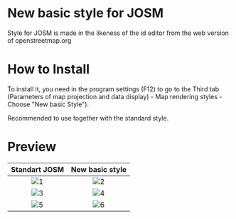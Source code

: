 # New basic style for JOSM

Style for JOSM is made in the likeness of the id editor from the web version of openstreetmap.org

# How to Install
To install it, you need in the program settings (F12) to go to the Third tab (Parameters of map projection and data display) - Map rendering styles - Choose "New basic Style").

Recommended to use together with the standard style.

# Preview
| Standart JOSM | New basic style    |
| :-----------: |:------------------:| 
| ![1](https://pasharm.github.io/New_basic_style_for_JOSM/preview/1.jpg)     | ![2](https://pasharm.github.io/New_basic_style_for_JOSM/preview/2.jpg)|
| ![3](https://pasharm.github.io/New_basic_style_for_JOSM/preview/3.jpg)     | ![4](https://pasharm.github.io/New_basic_style_for_JOSM/preview/4.jpg)|
| ![5](https://pasharm.github.io/New_basic_style_for_JOSM/preview/5.jpg)     | ![6](https://pasharm.github.io/New_basic_style_for_JOSM/preview/6.jpg)|